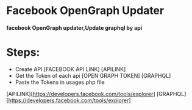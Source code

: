 # Facebook OpenGraph Updater

#### facebook OpenGraph updater,Update graphql by api

# Steps:

- Create API [FACEBOOK API LINK] [APILINK]
- Get the Token of each api [OPEN GRAPH TOKEN] [GRAPHQL]
- Paste the Tokens in usages.php file

[APILINK][https://developers.facebook.com/tools/explorer]
[GRAPHQL][https://developers.facebook.com/tools/explorer]
